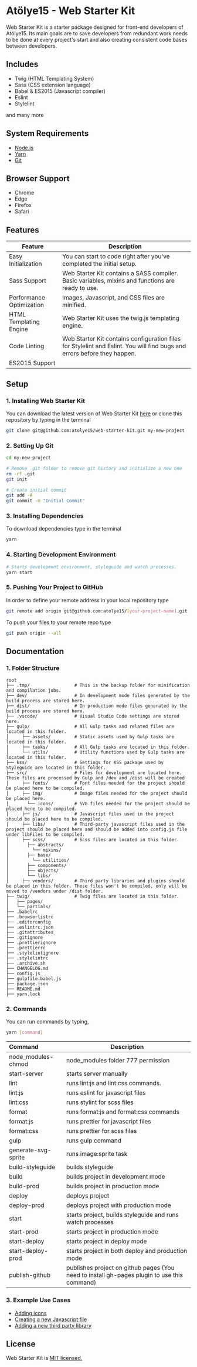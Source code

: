 # Atölye15 - Web Starter Kit

Web Starter Kit is a starter package designed for front-end developers of Atölye15. Its main goals are to save developers from redundant work needs to be done at every project's start and also creating consistent code bases between developers.

## Includes

- Twig (HTML Templating System)
- Sass (CSS extension language)
- Babel & ES2015 (Javascript compiler)
- Eslint
- Stylelint

and many more

## System Requirements

- [Node.js](http://nodejs.org/)
- [Yarn](https://yarnpkg.com/lang/en/)
- [Git](http://git-scm.com/)

## Browser Support

- Chrome
- Edge
- Firefox
- Safari

## Features

| Feature                  | Description                                                                                                              |
| ------------------------ | ------------------------------------------------------------------------------------------------------------------------ |
| Easy Initialization      | You can start to code right after you've completed the initial setup.                                                    |
| Sass Support             | Web Starter Kit contains a SASS compiler. Basic variables, mixins and functions are ready to use.                        |
| Performance Optimization | Images, Javascript, and CSS files are minified.                                                                          |
| HTML Templating Engine   | Web Starter Kit uses the twig.js templating engine.                                                                      |
| Code Linting             | Web Starter Kit contains configuration files for Stylelint and Eslint. You will find bugs and errors before they happen. |
| ES2015 Support           |                                                                                                                          |

## Setup

### 1. Installing Web Starter Kit

You can download the latest version of Web Starter Kit [here](https://github.com/atolye15/web-starter-kit) or clone this repository by typing in the terminal

```bash
git clone git@github.com:atolye15/web-starter-kit.git my-new-project
```

### 2. Setting Up Git

```bash
cd my-new-project

# Remove .git folder to remove git history and initialize a new one
rm -rf .git
git init

# Create initial commit
git add -A
git commit -m "Initial Commit"
```

### 3. Installing Dependencies

To download dependencies type in the terminal

```bash
yarn
```

### 4. Starting Development Environment

```bash
# Starts development environment, styleguide and watch processes.
yarn start
```

### 5. Pushing Your Project to GitHub

In order to define your remote address in your local repository type

```bash
git remote add origin git@github.com:atolye15/[your-project-name].git
```

To push your files to your remote repo type

```bash
git push origin --all
```

## Documentation

### 1. Folder Structure

```
root
├── .tmp/                 # This is the backup folder for minification and compilation jobs.
├── dev/                  # In development mode files generated by the build process are stored here.
├── dist/                 # In production mode files generated by the build process are stored here.
├── .vscode/              # Visual Studio Code settings are stored here.
├── gulp/                 # All Gulp tasks and related files are located in this folder.
│     ├── assets/         # Static assets used by Gulp tasks are located in this folder.
│     ├── tasks/          # All Gulp tasks are located in this folder.
│     └── utils/          # Utility functions used by Gulp tasks are located in this folder.
├── kss/                  # Settings for KSS package used by Styleguide are located in this folder.
├── src/                  # Files for development are located here. These files are processed by Gulp and /dev and /dist will be created
│     ├── fonts/          # Font files needed for the project should be placed here to be compiled.
│     ├── img/            # Image files needed for the project should be placed here.
│       └── icons/        # SVG files needed for the project should be placed here to be compiled.
│     ├── js/             # Javascript files used in the project should be placed here to be compiled.
│     ├── libs/           # Third-party javascript files used in the project should be placed here and should be added into config.js file under libFiles to be compiled.
│     ├── scss/           # Scss files are located in this folder.
│       ├── abstracts/
│         └── mixins/
│       ├── base/
│         └── utilities/
│       ├── components/
│       ├── objects/
│       └── libs/
│     ├── vendors/        # Third party libraries and plugins should be placed in this folder. These files won't be compiled, only will be moved to /vendors under /dist folder.
├── twig/                 # Twig files are located in this folder.
│   ├── pages/
│   └── partials/
├── .babelrc
├── .browserlistrc
├── .editorconfig
├── .eslintrc.json
├── .gitattributes
├── .gitignore
├── .prettierignore
├── .prettierrc
├── .stylelintignore
├── .stylelintrc
├── .archive.sh
├── CHANGELOG.md
├── config.js
├── gulpfile.babel.js
├── package.json
├── README.md
├── yarn.lock
```

### 2. Commands

You can run commands by typing,

```bash
yarn [command]
```

| Command             | Description                                                                                  |
| :------------------ | ---------------------------------------------------------------------------------------------|
| node_modules-chmod  | node_modules folder 777 permission                                                           |
| start-server        | starts server manually                                                                       |
| lint                | runs lint:js and lint:css commands.                                                          |
| lint:js             | runs eslint for javascript files                                                             |
| lint:css            | runs stylint for scss files                                                                  |
| format              | runs format:js and format:css commands                                                       |
| format:js           | runs prettier for javascript files                                                           |
| format:css          | runs prettier for scss files                                                                 |
| gulp                | runs gulp command                                                                            |
| generate-svg-sprite | runs image:sprite task                                                                       |
| build-styleguide    | builds styleguide                                                                            |
| build               | builds project in development mode                                                           |
| build-prod          | builds project in production mode                                                            |
| deploy              | deploys project                                                                              |
| deploy-prod         | deploys project with production mode                                                         |
| start               | starts project, builds styleguide and runs watch processes                                   |
| start-prod          | starts project in production mode                                                            |
| start-deploy        | starts project in deploy mode                                                                |
| start-deploy-prod   | starts project in both deploy and production mode                                            |
| publish-github      | publishes project on github pages (You need to install gh-pages plugin to use this command)  |

### 3. Example Use Cases

- [Adding icons](docs/Adding-icon.md)
- [Creating a new Javascript file](docs/Adding-javascript-file.md)
- [Adding a new third party library](docs/Adding-third-party-js-files.md)

## License

Web Starter Kit is [MIT licensed.](/LICENSE)

